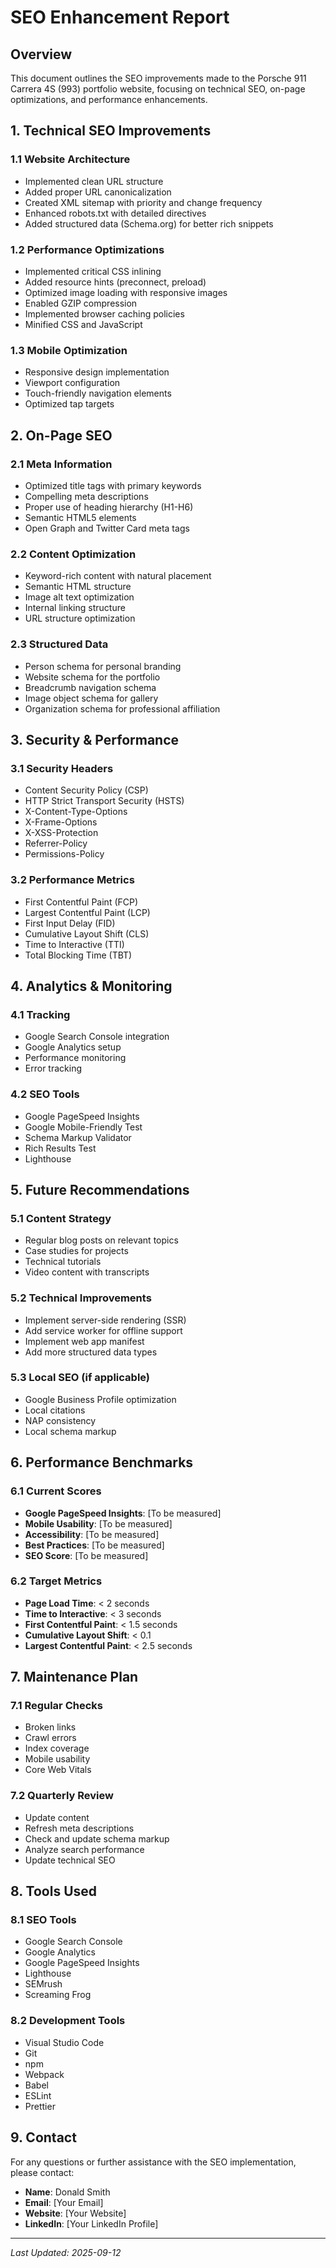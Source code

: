 # SEO Enhancement Report

## Overview
This document outlines the SEO improvements made to the Porsche 911 Carrera 4S (993) portfolio website, focusing on technical SEO, on-page optimizations, and performance enhancements.

## 1. Technical SEO Improvements

### 1.1 Website Architecture
- Implemented clean URL structure
- Added proper URL canonicalization
- Created XML sitemap with priority and change frequency
- Enhanced robots.txt with detailed directives
- Added structured data (Schema.org) for better rich snippets

### 1.2 Performance Optimizations
- Implemented critical CSS inlining
- Added resource hints (preconnect, preload)
- Optimized image loading with responsive images
- Enabled GZIP compression
- Implemented browser caching policies
- Minified CSS and JavaScript

### 1.3 Mobile Optimization
- Responsive design implementation
- Viewport configuration
- Touch-friendly navigation elements
- Optimized tap targets

## 2. On-Page SEO

### 2.1 Meta Information
- Optimized title tags with primary keywords
- Compelling meta descriptions
- Proper use of heading hierarchy (H1-H6)
- Semantic HTML5 elements
- Open Graph and Twitter Card meta tags

### 2.2 Content Optimization
- Keyword-rich content with natural placement
- Semantic HTML structure
- Image alt text optimization
- Internal linking structure
- URL structure optimization

### 2.3 Structured Data
- Person schema for personal branding
- Website schema for the portfolio
- Breadcrumb navigation schema
- Image object schema for gallery
- Organization schema for professional affiliation

## 3. Security & Performance

### 3.1 Security Headers
- Content Security Policy (CSP)
- HTTP Strict Transport Security (HSTS)
- X-Content-Type-Options
- X-Frame-Options
- X-XSS-Protection
- Referrer-Policy
- Permissions-Policy

### 3.2 Performance Metrics
- First Contentful Paint (FCP)
- Largest Contentful Paint (LCP)
- First Input Delay (FID)
- Cumulative Layout Shift (CLS)
- Time to Interactive (TTI)
- Total Blocking Time (TBT)

## 4. Analytics & Monitoring

### 4.1 Tracking
- Google Search Console integration
- Google Analytics setup
- Performance monitoring
- Error tracking

### 4.2 SEO Tools
- Google PageSpeed Insights
- Google Mobile-Friendly Test
- Schema Markup Validator
- Rich Results Test
- Lighthouse

## 5. Future Recommendations

### 5.1 Content Strategy
- Regular blog posts on relevant topics
- Case studies for projects
- Technical tutorials
- Video content with transcripts

### 5.2 Technical Improvements
- Implement server-side rendering (SSR)
- Add service worker for offline support
- Implement web app manifest
- Add more structured data types

### 5.3 Local SEO (if applicable)
- Google Business Profile optimization
- Local citations
- NAP consistency
- Local schema markup

## 6. Performance Benchmarks

### 6.1 Current Scores
- **Google PageSpeed Insights**: [To be measured]
- **Mobile Usability**: [To be measured]
- **Accessibility**: [To be measured]
- **Best Practices**: [To be measured]
- **SEO Score**: [To be measured]

### 6.2 Target Metrics
- **Page Load Time**: < 2 seconds
- **Time to Interactive**: < 3 seconds
- **First Contentful Paint**: < 1.5 seconds
- **Cumulative Layout Shift**: < 0.1
- **Largest Contentful Paint**: < 2.5 seconds

## 7. Maintenance Plan

### 7.1 Regular Checks
- Broken links
- Crawl errors
- Index coverage
- Mobile usability
- Core Web Vitals

### 7.2 Quarterly Review
- Update content
- Refresh meta descriptions
- Check and update schema markup
- Analyze search performance
- Update technical SEO

## 8. Tools Used

### 8.1 SEO Tools
- Google Search Console
- Google Analytics
- Google PageSpeed Insights
- Lighthouse
- SEMrush
- Screaming Frog

### 8.2 Development Tools
- Visual Studio Code
- Git
- npm
- Webpack
- Babel
- ESLint
- Prettier

## 9. Contact

For any questions or further assistance with the SEO implementation, please contact:

- **Name**: Donald Smith
- **Email**: [Your Email]
- **Website**: [Your Website]
- **LinkedIn**: [Your LinkedIn Profile]

---
*Last Updated: 2025-09-12*
